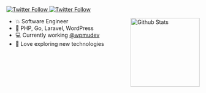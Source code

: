 <p>
  <a href="https://twitter.com/msaimonh3">
    <img alt="Twitter Follow" src="https://img.shields.io/twitter/follow/msaimonh3?color=1DA1F2&logo=twitter&style=for-the-badge">
  </a>
  
  <a href="https://www.linkedin.com/in/saimonh3/">
    <img alt="Twitter Follow" src="https://img.shields.io/badge/LinkedIn-0077B5?style=for-the-badge&logo=linkedin&logoColor=white">
  </a>
</p>

<img alt="Github Stats" src="https://github-readme-stats.vercel.app/api?username=saimonh3&show_icons=true" align="right" height="180" />

- :boom: Software Engineer
- 🖤 PHP, Go, Laravel, WordPress
- :computer: Currently working <a href="http://premium.wpmudev.org/">@wpmudev</a>
- 🚀 Love exploring new technologies
